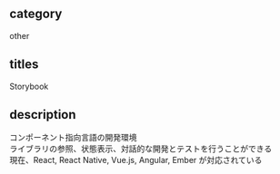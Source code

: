 ## category

other

## titles

Storybook

## description

コンポーネント指向言語の開発環境  
ライブラリの参照、状態表示、対話的な開発とテストを行うことができる  
現在、React, React Native, Vue.js, Angular, Ember が対応されている
